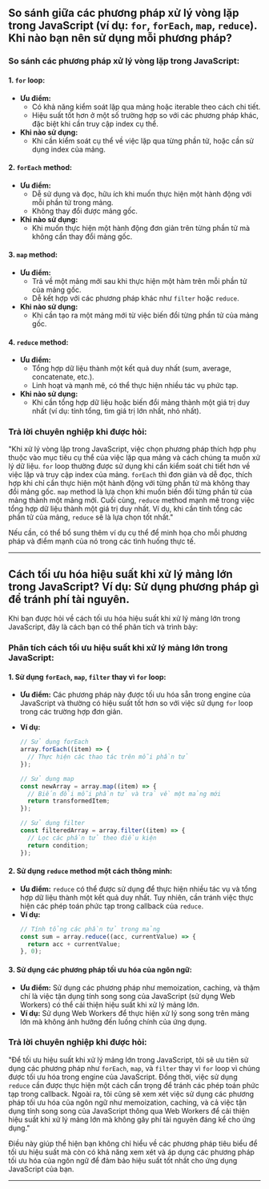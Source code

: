 ## So sánh giữa các phương pháp xử lý vòng lặp trong JavaScript (ví dụ: `for`, `forEach`, `map`, `reduce`). Khi nào bạn nên sử dụng mỗi phương pháp?

### So sánh các phương pháp xử lý vòng lặp trong JavaScript:

#### 1. `for` loop:

- **Ưu điểm:**
  - Có khả năng kiểm soát lặp qua mảng hoặc iterable theo cách chi tiết.
  - Hiệu suất tốt hơn ở một số trường hợp so với các phương pháp khác, đặc biệt khi cần truy cập index cụ thể.
- **Khi nào sử dụng:**
  - Khi cần kiểm soát cụ thể về việc lặp qua từng phần tử, hoặc cần sử dụng index của mảng.

#### 2. `forEach` method:

- **Ưu điểm:**
  - Dễ sử dụng và đọc, hữu ích khi muốn thực hiện một hành động với mỗi phần tử trong mảng.
  - Không thay đổi được mảng gốc.
- **Khi nào sử dụng:**
  - Khi muốn thực hiện một hành động đơn giản trên từng phần tử mà không cần thay đổi mảng gốc.

#### 3. `map` method:

- **Ưu điểm:**
  - Trả về một mảng mới sau khi thực hiện một hàm trên mỗi phần tử của mảng gốc.
  - Dễ kết hợp với các phương pháp khác như `filter` hoặc `reduce`.
- **Khi nào sử dụng:**
  - Khi cần tạo ra một mảng mới từ việc biến đổi từng phần tử của mảng gốc.

#### 4. `reduce` method:

- **Ưu điểm:**
  - Tổng hợp dữ liệu thành một kết quả duy nhất (sum, average, concatenate, etc.).
  - Linh hoạt và mạnh mẽ, có thể thực hiện nhiều tác vụ phức tạp.
- **Khi nào sử dụng:**
  - Khi cần tổng hợp dữ liệu hoặc biến đổi mảng thành một giá trị duy nhất (ví dụ: tính tổng, tìm giá trị lớn nhất, nhỏ nhất).

### Trả lời chuyên nghiệp khi được hỏi:

"Khi xử lý vòng lặp trong JavaScript, việc chọn phương pháp thích hợp phụ thuộc vào mục tiêu cụ thể của việc lặp qua mảng và cách chúng ta muốn xử lý dữ liệu. `for` loop thường được sử dụng khi cần kiểm soát chi tiết hơn về việc lặp và truy cập index của mảng. `forEach` thì đơn giản và dễ đọc, thích hợp khi chỉ cần thực hiện một hành động với từng phần tử mà không thay đổi mảng gốc. `map` method là lựa chọn khi muốn biến đổi từng phần tử của mảng thành một mảng mới. Cuối cùng, `reduce` method mạnh mẽ trong việc tổng hợp dữ liệu thành một giá trị duy nhất. Ví dụ, khi cần tính tổng các phần tử của mảng, `reduce` sẽ là lựa chọn tốt nhất."

Nếu cần, có thể bổ sung thêm ví dụ cụ thể để minh họa cho mỗi phương pháp và điểm mạnh của nó trong các tình huống thực tế.

---

## Cách tối ưu hóa hiệu suất khi xử lý mảng lớn trong JavaScript? Ví dụ: Sử dụng phương pháp gì để tránh phí tài nguyên.

Khi bạn được hỏi về cách tối ưu hóa hiệu suất khi xử lý mảng lớn trong JavaScript, đây là cách bạn có thể phân tích và trình bày:

### Phân tích cách tối ưu hiệu suất khi xử lý mảng lớn trong JavaScript:

#### 1. Sử dụng `forEach`, `map`, `filter` thay vì `for` loop:

- **Ưu điểm:** Các phương pháp này được tối ưu hóa sẵn trong engine của JavaScript và thường có hiệu suất tốt hơn so với việc sử dụng `for` loop trong các trường hợp đơn giản.
- **Ví dụ:**

  ```javascript
  // Sử dụng forEach
  array.forEach((item) => {
    // Thực hiện các thao tác trên mỗi phần tử
  });

  // Sử dụng map
  const newArray = array.map((item) => {
    // Biến đổi mỗi phần tử và trả về một mảng mới
    return transformedItem;
  });

  // Sử dụng filter
  const filteredArray = array.filter((item) => {
    // Lọc các phần tử theo điều kiện
    return condition;
  });
  ```

#### 2. Sử dụng `reduce` method một cách thông minh:

- **Ưu điểm:** `reduce` có thể được sử dụng để thực hiện nhiều tác vụ và tổng hợp dữ liệu thành một kết quả duy nhất. Tuy nhiên, cần tránh việc thực hiện các phép toán phức tạp trong callback của `reduce`.
- **Ví dụ:**
  ```javascript
  // Tính tổng các phần tử trong mảng
  const sum = array.reduce((acc, currentValue) => {
    return acc + currentValue;
  }, 0);
  ```

#### 3. Sử dụng các phương pháp tối ưu hóa của ngôn ngữ:

- **Ưu điểm:** Sử dụng các phương pháp như memoization, caching, và thậm chí là việc tận dụng tính song song của JavaScript (sử dụng Web Workers) có thể cải thiện hiệu suất khi xử lý mảng lớn.
- **Ví dụ:** Sử dụng Web Workers để thực hiện xử lý song song trên mảng lớn mà không ảnh hưởng đến luồng chính của ứng dụng.

### Trả lời chuyên nghiệp khi được hỏi:

"Để tối ưu hiệu suất khi xử lý mảng lớn trong JavaScript, tôi sẽ ưu tiên sử dụng các phương pháp như `forEach`, `map`, và `filter` thay vì `for` loop vì chúng được tối ưu hóa trong engine của JavaScript. Đồng thời, việc sử dụng `reduce` cần được thực hiện một cách cẩn trọng để tránh các phép toán phức tạp trong callback. Ngoài ra, tôi cũng sẽ xem xét việc sử dụng các phương pháp tối ưu hóa của ngôn ngữ như memoization, caching, và cả việc tận dụng tính song song của JavaScript thông qua Web Workers để cải thiện hiệu suất khi xử lý mảng lớn mà không gây phí tài nguyên đáng kể cho ứng dụng."

Điều này giúp thể hiện bạn không chỉ hiểu về các phương pháp tiêu biểu để tối ưu hiệu suất mà còn có khả năng xem xét và áp dụng các phương pháp tối ưu hóa của ngôn ngữ để đảm bảo hiệu suất tốt nhất cho ứng dụng JavaScript của bạn.

---

